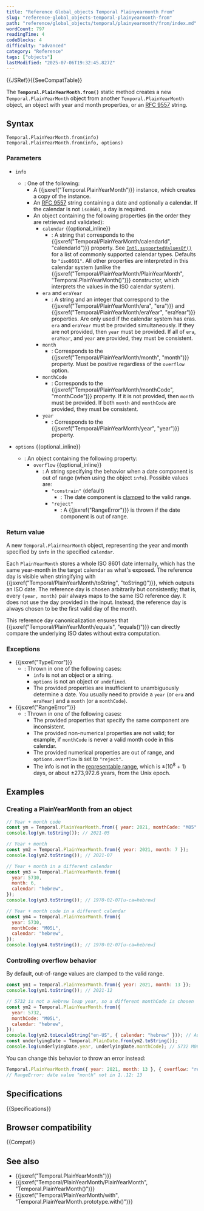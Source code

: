```yaml
---
title: "Reference Global_objects Temporal Plainyearmonth From"
slug: "reference-global_objects-temporal-plainyearmonth-from"
path: "reference/global_objects/temporal/plainyearmonth/from/index.md"
wordCount: 797
readingTime: 4
codeBlocks: 4
difficulty: "advanced"
category: "Reference"
tags: ["objects"]
lastModified: "2025-07-06T19:32:45.827Z"
---
```



{{JSRef}}{{SeeCompatTable}}

The **`Temporal.PlainYearMonth.from()`** static method creates a new `Temporal.PlainYearMonth` object from another `Temporal.PlainYearMonth` object, an object with year and month properties, or an [RFC 9557](/en-US/docs/Web/JavaScript/Reference/Global_Objects/Temporal/PlainYearMonth#rfc_9557_format) string.

## Syntax

```js-nolint
Temporal.PlainYearMonth.from(info)
Temporal.PlainYearMonth.from(info, options)
```

### Parameters

- `info`
  - : One of the following:
    - A {{jsxref("Temporal.PlainYearMonth")}} instance, which creates a copy of the instance.
    - An [RFC 9557](/en-US/docs/Web/JavaScript/Reference/Global_Objects/Temporal/PlainYearMonth#rfc_9557_format) string containing a date and optionally a calendar. If the calendar is not `iso8601`, a day is required.
    - An object containing the following properties (in the order they are retrieved and validated):
      - `calendar` {{optional_inline}}
        - : A string that corresponds to the {{jsxref("Temporal/PlainYearMonth/calendarId", "calendarId")}} property. See [`Intl.supportedValuesOf()`](/en-US/docs/Web/JavaScript/Reference/Global_Objects/Intl/supportedValuesOf#supported_calendar_types) for a list of commonly supported calendar types. Defaults to `"iso8601"`. All other properties are interpreted in this calendar system (unlike the {{jsxref("Temporal/PlainYearMonth/PlainYearMonth", "Temporal.PlainYearMonth()")}} constructor, which interprets the values in the ISO calendar system).
      - `era` and `eraYear`
        - : A string and an integer that correspond to the {{jsxref("Temporal/PlainYearMonth/era", "era")}} and {{jsxref("Temporal/PlainYearMonth/eraYear", "eraYear")}} properties. Are only used if the calendar system has eras. `era` and `eraYear` must be provided simultaneously. If they are not provided, then `year` must be provided. If all of `era`, `eraYear`, and `year` are provided, they must be consistent.
      - `month`
        - : Corresponds to the {{jsxref("Temporal/PlainYearMonth/month", "month")}} property. Must be positive regardless of the `overflow` option.
      - `monthCode`
        - : Corresponds to the {{jsxref("Temporal/PlainYearMonth/monthCode", "monthCode")}} property. If it is not provided, then `month` must be provided. If both `month` and `monthCode` are provided, they must be consistent.
      - `year`
        - : Corresponds to the {{jsxref("Temporal/PlainYearMonth/year", "year")}} property.

- `options` {{optional_inline}}
  - : An object containing the following property:
    - `overflow` {{optional_inline}}
      - : A string specifying the behavior when a date component is out of range (when using the object `info`). Possible values are:
        - `"constrain"` (default)
          - : The date component is [clamped](/en-US/docs/Web/JavaScript/Reference/Global_Objects/Temporal/PlainDate#invalid_date_clamping) to the valid range.
        - `"reject"`
          - : A {{jsxref("RangeError")}} is thrown if the date component is out of range.

### Return value

A new `Temporal.PlainYearMonth` object, representing the year and month specified by `info` in the specified `calendar`.

Each `PlainYearMonth` stores a whole ISO 8601 date internally, which has the same year-month in the target calendar as what's exposed. The reference day is visible when stringifying with {{jsxref("Temporal/PlainYearMonth/toString", "toString()")}}, which outputs an ISO date. The reference day is chosen arbitrarily but consistently; that is, every `(year, month)` pair always maps to the same ISO reference day. It does not use the day provided in the input. Instead, the reference day is always chosen to be the first valid day of the month.

This reference day canonicalization ensures that {{jsxref("Temporal/PlainYearMonth/equals", "equals()")}} can directly compare the underlying ISO dates without extra computation.

### Exceptions

- {{jsxref("TypeError")}}
  - : Thrown in one of the following cases:
    - `info` is not an object or a string.
    - `options` is not an object or `undefined`.
    - The provided properties are insufficient to unambiguously determine a date. You usually need to provide a `year` (or `era` and `eraYear`) and a `month` (or a `monthCode`).
- {{jsxref("RangeError")}}
  - : Thrown in one of the following cases:
    - The provided properties that specify the same component are inconsistent.
    - The provided non-numerical properties are not valid; for example, if `monthCode` is never a valid month code in this calendar.
    - The provided numerical properties are out of range, and `options.overflow` is set to `"reject"`.
    - The info is not in the [representable range](/en-US/docs/Web/JavaScript/Reference/Global_Objects/Temporal#representable_dates), which is ±(10<sup>8</sup> + 1) days, or about ±273,972.6 years, from the Unix epoch.

## Examples

### Creating a PlainYearMonth from an object

```js
// Year + month code
const ym = Temporal.PlainYearMonth.from({ year: 2021, monthCode: "M05" });
console.log(ym.toString()); // 2021-05

// Year + month
const ym2 = Temporal.PlainYearMonth.from({ year: 2021, month: 7 });
console.log(ym2.toString()); // 2021-07

// Year + month in a different calendar
const ym3 = Temporal.PlainYearMonth.from({
  year: 5730,
  month: 6,
  calendar: "hebrew",
});
console.log(ym3.toString()); // 1970-02-07[u-ca=hebrew]

// Year + month code in a different calendar
const ym4 = Temporal.PlainYearMonth.from({
  year: 5730,
  monthCode: "M05L",
  calendar: "hebrew",
});
console.log(ym4.toString()); // 1970-02-07[u-ca=hebrew]
```

### Controlling overflow behavior

By default, out-of-range values are clamped to the valid range.

```js
const ym1 = Temporal.PlainYearMonth.from({ year: 2021, month: 13 });
console.log(ym1.toString()); // 2021-12

// 5732 is not a Hebrew leap year, so a different monthCode is chosen
const ym2 = Temporal.PlainYearMonth.from({
  year: 5732,
  monthCode: "M05L",
  calendar: "hebrew",
});
console.log(ym2.toLocaleString("en-US", { calendar: "hebrew" })); // Adar 5732
const underlyingDate = Temporal.PlainDate.from(ym2.toString());
console.log(underlyingDate.year, underlyingDate.monthCode); // 5732 M06
```

You can change this behavior to throw an error instead:

```js
Temporal.PlainYearMonth.from({ year: 2021, month: 13 }, { overflow: "reject" });
// RangeError: date value "month" not in 1..12: 13
```

## Specifications

{{Specifications}}

## Browser compatibility

{{Compat}}

## See also

- {{jsxref("Temporal.PlainYearMonth")}}
- {{jsxref("Temporal/PlainYearMonth/PlainYearMonth", "Temporal.PlainYearMonth()")}}
- {{jsxref("Temporal/PlainYearMonth/with", "Temporal.PlainYearMonth.prototype.with()")}}
